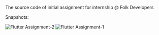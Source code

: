 The source code of initial assignment for internship @ Folk Developers

Snapshots:

![Flutter Assignment-2](https://github.com/shikharr-ag/My-LightingController/assets/52531507/3ffa3fda-148d-47de-8d8f-ac35742dc726)
![Flutter Assignment-1](https://github.com/shikharr-ag/My-LightingController/assets/52531507/4901966f-9448-4405-b5f0-3ce83e3d40c5)
